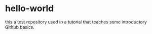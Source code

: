 # hello-world
this a test repository used in a tutorial
that teaches some introductory Github basics.
